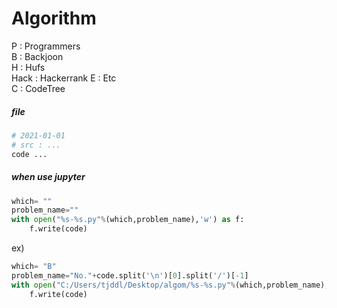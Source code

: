 # Algorithm

P : Programmers  
B : Backjoon  
H : Hufs  
Hack : Hackerrank
E : Etc  
C : CodeTree

##### file
```python #
# 2021-01-01
# src : ...
code ...
```

##### when use jupyter
```python
which= ""
problem_name=""
with open("%s-%s.py"%(which,problem_name),'w') as f:
    f.write(code)
```

ex)
```python
which= "B"
problem_name="No."+code.split('\n')[0].split('/')[-1]
with open("C:/Users/tjddl/Desktop/algom/%s-%s.py"%(which,problem_name),'w') as f:
    f.write(code)
```
